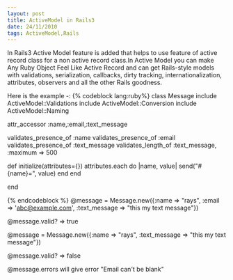 ```yaml
---
layout: post
title: ActiveModel in Rails3
date: 24/11/2010
tags: ActiveModel,Rails
---
```



In Rails3 Active Model feature is added that helps to use feature of active record class for a non active record class.In Active Model you can make Any Ruby Object Feel Like Active Record and can get Rails-style models with validations, serialization, callbacks, dirty tracking, internationalization, attributes, observers and all the other Rails goodness.

Here is the example -:
{% codeblock lang:ruby%}
class Message
  include ActiveModel::Validations
  include ActiveModel::Conversion
  include ActiveModel::Naming

  attr_accessor :name,:email,:text_message

  validates_presence_of :name
  validates_presence_of :email
  validates_presence_of :text_message
  validates_length_of :text_message, :maximum =&gt; 500

  def initialize(attributes={})
    attributes.each do |name, value|
      send("#{name}=", value)
    end
  end

end

{% endcodeblock %}
@message = Message.new({:name =&gt; "rays", :email =&gt; 'abc@example.com', :text_message =&gt; "this my text message"})

@message.valid? =&gt; true

@message = Message.new({:name =&gt; "rays", :text_message =&gt; "this my text message"})

@message.valid? =&gt; false

@message.errors will give error "Email can't be blank"
